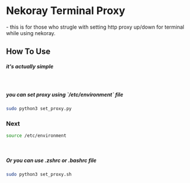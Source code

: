 <h1>Nekoray Terminal Proxy</h1>
<p>- this is for those who strugle with setting http proxy up/down for terminal while using nekoray.</p> 

<h2>How To Use</h2>
<h5>it's actually simple</h5>
<br/>
<h5>you can set proxy using `/etc/environment` file</h5>

```bash
sudo python3 set_proxy.py
```
<h3>Next</h3>

```bash
source /etc/environment
```
<br/>

<h5>Or you can use .zshrc or .bashrc file</h5>

```bash
sudo python3 set_proxy.sh
```
